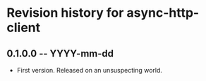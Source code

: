 # Revision history for async-http-client

## 0.1.0.0 -- YYYY-mm-dd

* First version. Released on an unsuspecting world.
